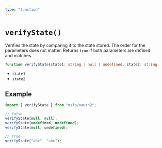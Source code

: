 ```yaml
---
type: "function"
---
```


# `verifyState()`

Verifies the state by comparing it to the state stored. The order for the parameters does not matter. Returns `true` if both parameters are defined and matches.

```ts
function verifyState(state1: string | null | undefined, state2: string | null | undefined): boolean;
```

- `state1`
- `state2`

## Example

```ts
import { verifyState } from "oslo/oauth2";

// false
verifyState(null, null);
verifyState(undefined, undefined);
verifyState(null, undefined);

// true
verifyState("abc", "abc");
```
